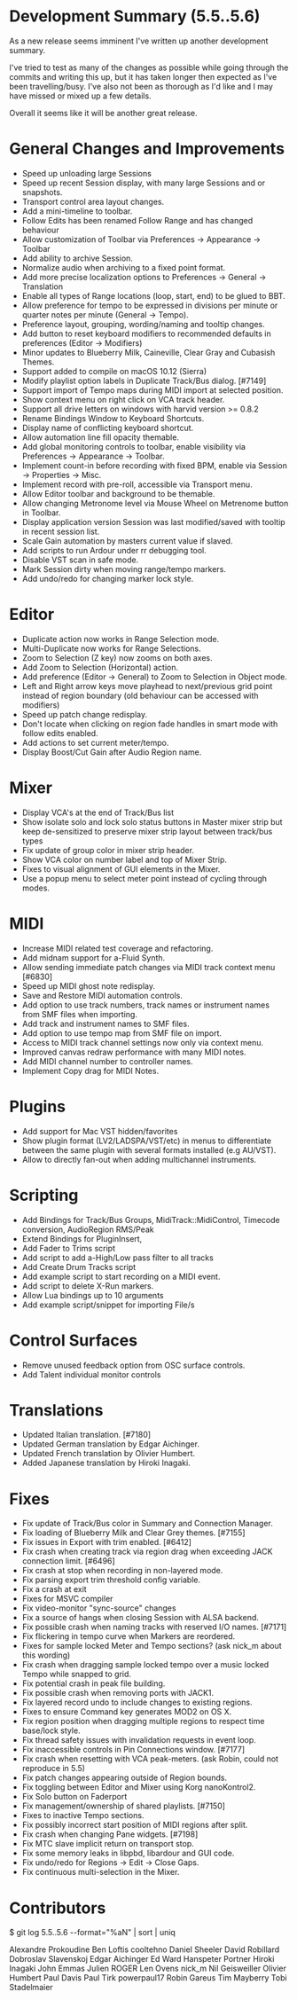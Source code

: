 # Development Summary (5.5..5.6)

As a new release seems imminent I've written up another development summary.

I've tried to test as many of the changes as possible while going through the
commits and writing this up, but it has taken longer then expected as I've been
travelling/busy. I've also not been as thorough as I'd like and I may have
missed or mixed up a few details.

Overall it seems like it will be another great release.

# General Changes and Improvements

- Speed up unloading large Sessions
- Speed up recent Session display, with many large Sessions and or snapshots.
- Transport control area layout changes.
- Add a mini-timeline to toolbar.
- Follow Edits has been renamed Follow Range and has changed behaviour
- Allow customization of Toolbar via Preferences -> Appearance -> Toolbar
- Add ability to archive Session.
- Normalize audio when archiving to a fixed point format.
- Add more precise localization options to Preferences -> General -> Translation
- Enable all types of Range locations (loop, start, end) to be glued to BBT.
- Allow preference for tempo to be expressed in divisions per minute or quarter
  notes per minute (General -> Tempo). 
- Preference layout, grouping, wording/naming and tooltip changes.
- Add button to reset keyboard modifiers to recommended defaults in preferences
  (Editor -> Modifiers)
- Minor updates to Blueberry Milk, Caineville, Clear Gray and Cubasish Themes.
- Support added to compile on macOS 10.12 (Sierra)
- Modify playlist option labels in Duplicate Track/Bus dialog. [#7149]
- Support import of Tempo maps during MIDI import at selected position.
- Show context menu on right click on VCA track header.
- Support all drive letters on windows with harvid version >= 0.8.2
- Rename Bindings Window to Keyboard Shortcuts.
- Display name of conflicting keyboard shortcut.
- Allow automation line fill opacity themable.
- Add global monitoring controls to toolbar, enable visibility via Preferences
  -> Appearance -> Toolbar.
- Implement count-in before recording with fixed BPM, enable via Session
  -> Properties -> Misc.
- Implement record with pre-roll, accessible via Transport menu.
- Allow Editor toolbar and background to be themable.
- Allow changing Metronome level via Mouse Wheel on Metrenome button in
  Toolbar.
- Display application version Session was last modified/saved with tooltip in
  recent session list. 
- Scale Gain automation by masters current value if slaved.
- Add scripts to run Ardour under rr debugging tool.
- Disable VST scan in safe mode.
- Mark Session dirty when moving range/tempo markers.
- Add undo/redo for changing marker lock style.

# Editor

- Duplicate action now works in Range Selection mode.
- Multi-Duplicate now works for Range Selections.
- Zoom to Selection (Z key) now zooms on both axes.
- Add Zoom to Selection (Horizontal) action.
- Add preference (Editor -> General) to Zoom to Selection in Object mode.
- Left and Right arrow keys move playhead to next/previous grid point instead
  of region boundary (old behaviour can be accessed with modifiers)
- Speed up patch change redisplay.
- Don't locate when clicking on region fade handles in smart mode with follow
  edits enabled.
- Add actions to set current meter/tempo.
- Display Boost/Cut Gain after Audio Region name.

# Mixer

- Display VCA's at the end of Track/Bus list
- Show isolate solo and lock solo status buttons in Master mixer strip but keep
  de-sensitized to preserve mixer strip layout between track/bus types
- Fix update of group color in mixer strip header.
- Show VCA color on number label and top of Mixer Strip.
- Fixes to visual alignment of GUI elements in the Mixer.
- Use a popup menu to select meter point instead of cycling through modes.

# MIDI

- Increase MIDI related test coverage and refactoring.
- Add midnam support for a-Fluid Synth.
- Allow sending immediate patch changes via MIDI track context menu [#6830]
- Speed up MIDI ghost note redisplay.
- Save and Restore MIDI automation controls.
- Add option to use track numbers, track names or instrument names from SMF
  files when importing.
- Add track and instrument names to SMF files.
- Add option to use tempo map from SMF file on import.
- Access to MIDI track channel settings now only via context menu.
- Improved canvas redraw performance with many MIDI notes.
- Add MIDI channel number to controller names.
- Implement Copy drag for MIDI Notes.

# Plugins

- Add support for Mac VST hidden/favorites
- Show plugin format (LV2/LADSPA/VST/etc) in menus to differentiate between
  the same plugin with several formats installed (e.g AU/VST).
- Allow to directly fan-out when adding multichannel instruments.

# Scripting

- Add Bindings for Track/Bus Groups, MidiTrack::MidiControl, Timecode
  conversion, AudioRegion RMS/Peak
- Extend Bindings for PluginInsert, 
- Add Fader to Trims script
- Add script to add a-High/Low pass filter to all tracks
- Add Create Drum Tracks script
- Add example script to start recording on a MIDI event.
- Add script to delete X-Run markers.
- Allow Lua bindings up to 10 arguments
- Add example script/snippet for importing File/s

# Control Surfaces

- Remove unused feedback option from OSC surface controls.
- Add Talent individual monitor controls

# Translations

- Updated Italian translation. [#7180]
- Updated German translation by Edgar Aichinger.
- Updated French translation by Olivier Humbert.
- Added Japanese translation by Hiroki Inagaki.

# Fixes

- Fix update of Track/Bus color in Summary and Connection Manager.
- Fix loading of Blueberry Milk and Clear Grey themes. [#7155]
- Fix issues in Export with trim enabled. [#6412]
- Fix crash when creating track via region drag when exceeding JACK connection
  limit. [#6496]
- Fix crash at stop when recording in non-layered mode.
- Fix parsing export trim threshold config variable.
- Fix a crash at exit
- Fixes for MSVC compiler
- Fix video-monitor "sync-source" changes
- Fix a source of hangs when closing Session with ALSA backend.
- Fix possible crash when naming tracks with reserved I/O names. [#7171]
- Fix flickering in tempo curve when Markers are reordered.
- Fixes for sample locked Meter and Tempo sections? (ask nick_m about this
  wording)
- Fix crash when dragging sample locked tempo over a music locked Tempo while
  snapped to grid. 
- Fix potential crash in peak file building.
- Fix possible crash when removing ports with JACK1.
- Fix layered record undo to include changes to existing regions.
- Fixes to ensure Command key generates MOD2 on OS X.
- Fix region position when dragging multiple regions to respect time base/lock
  style.
- Fix thread safety issues with invalidation requests in event loop.
- Fix inaccessible controls in Pin Connections window. [#7177]
- Fix crash when resetting with VCA peak-meters. (ask Robin, could not
  reproduce in 5.5)
- Fix patch changes appearing outside of Region bounds.
- Fix toggling between Editor and Mixer using Korg nanoKontrol2.
- Fix Solo button on Faderport
- Fix management/ownership of shared playlists. [#7150]
- Fixes to inactive Tempo sections.
- Fix possibly incorrect start position of MIDI regions after split.
- Fix crash when changing Pane widgets. [#7198]
- Fix MTC slave implicit return on transport stop.
- Fix some memory leaks in libpbd, libardour and GUI code.
- Fix undo/redo for Regions -> Edit -> Close Gaps.
- Fix continuous multi-selection in the Mixer.

# Contributors

$ git log 5.5..5.6 --format="%aN" | sort | uniq

Alexandre Prokoudine
Ben Loftis
cooltehno
Daniel Sheeler
David Robillard
Dobroslav Slavenskoj
Edgar Aichinger
Ed Ward
Hanspeter Portner
Hiroki Inagaki
John Emmas
Julien ROGER
Len Ovens
nick_m
Nil Geisweiller
Olivier Humbert
Paul Davis
Paul Tirk
powerpaul17
Robin Gareus
Tim Mayberry
Tobi Stadelmaier
